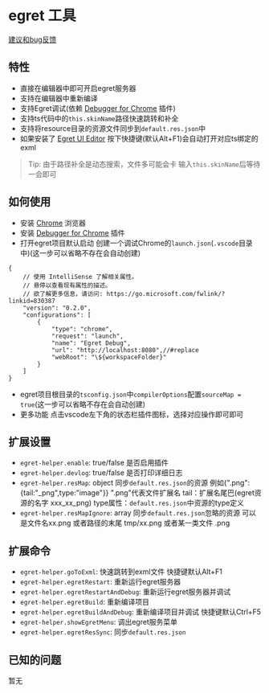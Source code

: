# egret 工具

[建议和bug反馈](https://github.com/zt5/egret-helper/issues/new)

## 特性
- 直接在编辑器中即可开启egret服务器
- 支持在编辑器中重新编译
- 支持Egret调试(依赖 [Debugger for Chrome](https://marketplace.visualstudio.com/items?itemName=msjsdiag.debugger-for-chrome) 插件)
- 支持ts代码中的`this.skinName`路径快速跳转和补全
- 支持将resource目录的资源文件同步到`default.res.json`中
- 如果安装了 [Egret UI Editor](https://docs.egret.com/uieditor) 按下快捷键(默认Alt+F1)会自动打开对应ts绑定的exml
> Tip: 由于路径补全是动态搜索，文件多可能会卡 输入`this.skinName`后等待一会即可

## 如何使用
* 安装 [Chrome](https://www.google.cn/chrome/) 浏览器
* 安装 [Debugger for Chrome](https://marketplace.visualstudio.com/items?itemName=msjsdiag.debugger-for-chrome) 插件
* 打开egret项目默认启动 创建一个调试Chrome的`launch.json`(`.vscode`目录中)(这一步可以省略不存在会自动创建)
```
{
    // 使用 IntelliSense 了解相关属性。 
    // 悬停以查看现有属性的描述。
    // 欲了解更多信息，请访问: https://go.microsoft.com/fwlink/?linkid=830387
    "version": "0.2.0",
    "configurations": [
        {
            "type": "chrome",
            "request": "launch",
            "name": "Egret Debug",
            "url": "http://localhost:8080",//#replace
            "webRoot": "\${workspaceFolder}"
        }
    ]
}
```
* egret项目根目录的`tsconfig.json`中`compilerOptions`配置`sourceMap = true`(这一步可以省略不存在会自动创建)
* 更多功能 点击vscode左下角的状态栏插件图标，选择对应操作即可即可

## 扩展设置
* `egret-helper.enable`: true/false 是否启用插件
* `egret-helper.devlog`: true/false 是否打印详细日志
* `egret-helper.resMap`: object 同步`default.res.json`的资源  例如{".png":{tail:"_png",type:"image"}} ".png"代表文件扩展名 tail：扩展名尾巴(egret资源的名字 xxx_xx_png) type属性：`default.res.json`中资源的type定义
* `egret-helper.resMapIgnore`: array 同步`default.res.json`忽略的资源 可以是文件名xx.png 或者路径的末尾 tmp/xx.png 或者某一类文件 .png

## 扩展命令
* `egret-helper.goToExml`: 快速跳转到exml文件 快捷键默认Alt+F1
* `egret-helper.egretRestart`: 重新运行egret服务器
* `egret-helper.egretRestartAndDebug`: 重新运行egret服务器并调试
* `egret-helper.egretBuild`: 重新编译项目
* `egret-helper.egretBuildAndDebug`: 重新编译项目并调试 快捷键默认Ctrl+F5
* `egret-helper.showEgretMenu`: 调出egret服务菜单
* `egret-helper.egretResSync`: 同步`default.res.json`

## 已知的问题
暂无